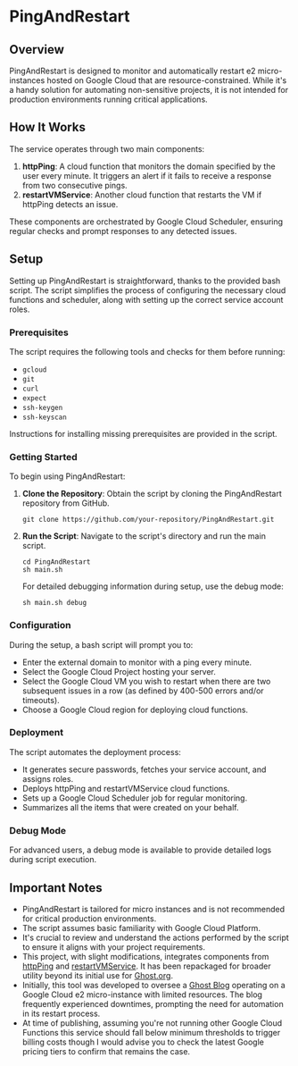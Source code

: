 # PingAndRestart

## Overview

PingAndRestart is designed to monitor and automatically restart e2 micro-instances hosted on Google Cloud that are resource-constrained. While it's a handy solution for automating non-sensitive projects, it is not intended for production environments running critical applications. 

## How It Works

The service operates through two main components:

1. **httpPing**: A cloud function that monitors the domain specified by the user every minute. It triggers an alert if it fails to receive a response from two consecutive pings.
2. **restartVMService**: Another cloud function that restarts the VM if httpPing detects an issue.

These components are orchestrated by Google Cloud Scheduler, ensuring regular checks and prompt responses to any detected issues.

## Setup

Setting up PingAndRestart is straightforward, thanks to the provided bash script. The script simplifies the process of configuring the necessary cloud functions and scheduler, along with setting up the correct service account roles.

### Prerequisites

The script requires the following tools and checks for them before running:
- `gcloud`
- `git`
- `curl`
- `expect`
- `ssh-keygen`
- `ssh-keyscan`

Instructions for installing missing prerequisites are provided in the script.

### Getting Started

To begin using PingAndRestart:

1. **Clone the Repository**: Obtain the script by cloning the PingAndRestart repository from GitHub.
   
   ```
   git clone https://github.com/your-repository/PingAndRestart.git
   ```

2. **Run the Script**: Navigate to the script's directory and run the main script.
   
   ```
   cd PingAndRestart
   sh main.sh
   ```

   For detailed debugging information during setup, use the debug mode:

   ```
   sh main.sh debug
   ```

### Configuration

During the setup, a bash script will prompt you to:
- Enter the external domain to monitor with a ping every minute.
- Select the Google Cloud Project hosting your server.
- Select the Google Cloud VM you wish to restart when there are two subsequent issues in a row (as defined by 400-500 errors and/or timeouts).
- Choose a Google Cloud region for deploying cloud functions.

### Deployment

The script automates the deployment process:
- It generates secure passwords, fetches your service account, and assigns roles.
- Deploys httpPing and restartVMService cloud functions.
- Sets up a Google Cloud Scheduler job for regular monitoring.
- Summarizes all the items that were created on your behalf.

### Debug Mode

For advanced users, a debug mode is available to provide detailed logs during script execution.

## Important Notes

- PingAndRestart is tailored for micro instances and is not recommended for critical production environments.
- The script assumes basic familiarity with Google Cloud Platform.
- It's crucial to review and understand the actions performed by the script to ensure it aligns with your project requirements.
- This project, with slight modifications, integrates components from [httpPing](https://github.com/danielraffel/httpPing) and [restartVMService](https://github.com/danielraffel/restartVMService). It has been repackaged for broader utility beyond its initial use for [Ghost.org](http://ghost.org).
- Initially, this tool was developed to oversee a [Ghost Blog](http://ghost.org) operating on a Google Cloud e2 micro-instance with limited resources. The blog frequently experienced downtimes, prompting the need for automation in its restart process.
- At time of publishing, assuming you're not running other Google Cloud Functions this service should fall below minimum thresholds to trigger billing costs though I would advise you to check the latest Google pricing tiers to confirm that remains the case.
